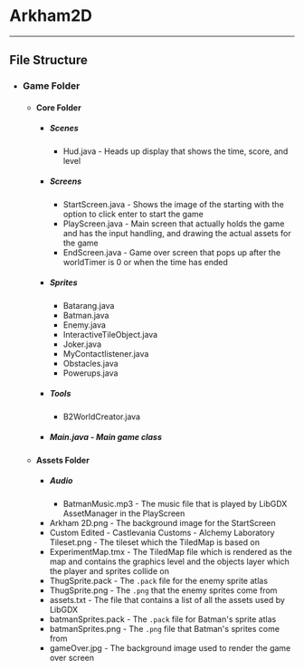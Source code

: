 # Arkham2D
---
## File Structure

- ### Game Folder
  - #### Core Folder
    - ##### Scenes
      - Hud.java - Heads up display that shows the time, score, and level
    - ##### Screens
      - StartScreen.java - Shows the image of the starting with the option to click enter to start the game
      - PlayScreen.java - Main screen that actually holds the game and has the input handling, and drawing the actual assets for the game
      - EndScreen.java - Game over screen that pops up after the worldTimer is 0 or when the time has ended
    - ##### Sprites
      - Batarang.java
      - Batman.java
      - Enemy.java
      - InteractiveTileObject.java
      - Joker.java
      - MyContactlistener.java
      - Obstacles.java
      - Powerups.java
    - ##### Tools
      - B2WorldCreator.java
    - ##### Main.java - Main game class
   
  - #### Assets Folder
    - ##### Audio
      - BatmanMusic.mp3 - The music file that is played by LibGDX AssetManager in the PlayScreen
    - Arkham 2D.png - The background image for the StartScreen
    - Custom Edited - Castlevania Customs - Alchemy Laboratory Tileset.png - The tileset which the TiledMap is based on
    - ExperimentMap.tmx - The TiledMap file which is rendered as the map and contains the graphics level and the objects layer which the player and sprites collide on
    - ThugSprite.pack - The `.pack` file for the enemy sprite atlas
    - ThugSprite.png - The `.png` that the enemy sprites come from
    - assets.txt - The file that contains a list of all the assets used by LibGDX
    - batmanSprites.pack - The `.pack` file for Batman's sprite atlas
    - batmanSprites.png - The `.png` file that Batman's sprites come from
    - gameOver.jpg - The background image used to render the game over screen
